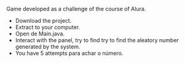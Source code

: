 Game developed as a challenge of the course of Alura.

* Download the project.
* Extract to your computer.
* Open de Main.java.
* Interact with the panel, try to find try to find the aleatory number generated by the system.
* You have 5 attempts para achar o número.
